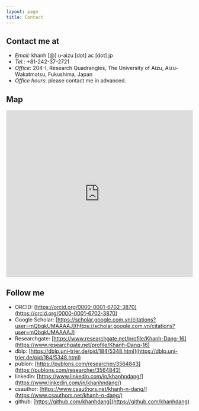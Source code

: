 ```yaml
---
layout: page
title: Contact 
---
```


## Contact me at

- *Email:* khanh [@] u-aizu [dot] ac [dot] jp
- *Tel.:* +81-242-37-2721
- *Office:* 204-I, Research Quadrangles, The University of Aizu, Aizu-Wakatmatsu, Fukushima, Japan 
- *Office hours*: please contact me in advanced.

## Map

<iframe src="https://www.google.com/maps/embed?pb=!1m18!1m12!1m3!1d1582.154647038886!2d139.93747710815344!3d37.524205744951445!2m3!1f0!2f0!3f0!3m2!1i1024!2i768!4f13.1!3m3!1m2!1s0x5f8aacc3de73177b%3A0x1bdb5c0c4942862a!2sThe%20University%20of%20Aizu!5e0!3m2!1svi!2sjp!4v1650074255859!5m2!1svi!2sjp" width="100%" height="450" style="border:0;" allowfullscreen="" loading="lazy" referrerpolicy="no-referrer-when-downgrade"></iframe>

## Follow me

- ORCID: [https://orcid.org/0000-0001-6702-3870](https://orcid.org/0000-0001-6702-3870)
- Google Scholar: [https://scholar.google.com.vn/citations?user=mQbqkUMAAAAJ](https://scholar.google.com.vn/citations?user=mQbqkUMAAAAJ) 
- Researchgate: [https://www.researchgate.net/profile/Khanh-Dang-16](https://www.researchgate.net/profile/Khanh-Dang-16)
- dblp: [https://dblp.uni-trier.de/pid/184/5348.html](https://dblp.uni-trier.de/pid/184/5348.html)
- publon: [https://publons.com/researcher/3564843](https://publons.com/researcher/3564843)
- linkedin: [https://www.linkedin.com/in/khanhndang/](https://www.linkedin.com/in/khanhndang/)
- csauthor: [https://www.csauthors.net/khanh-n-dang/](https://www.csauthors.net/khanh-n-dang/)
- github: [https://github.com/khanhdang](https://github.com/khanhdang)
